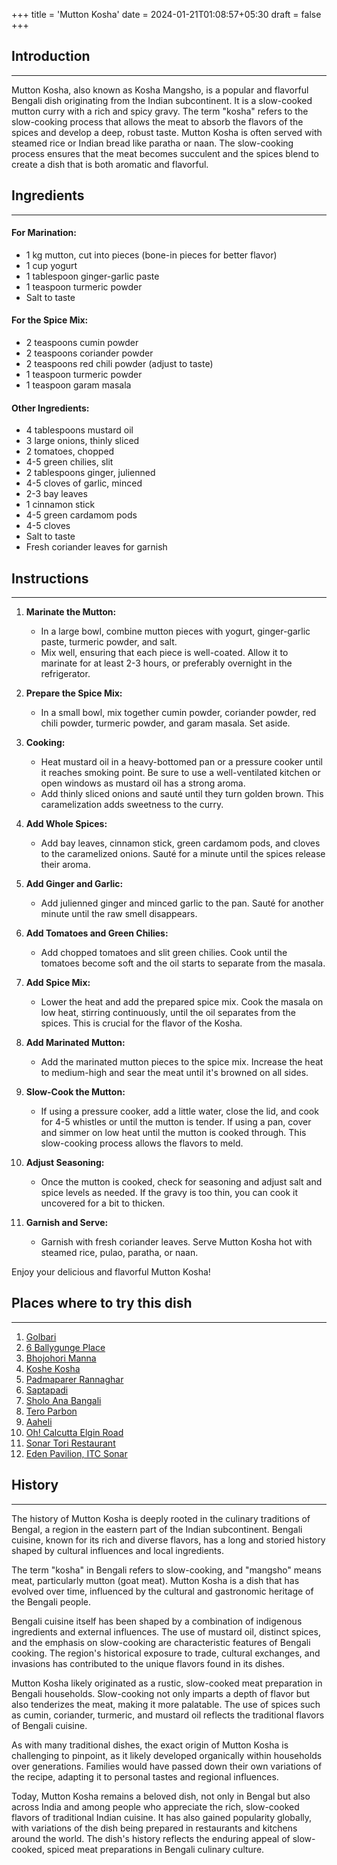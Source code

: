 +++
title = 'Mutton Kosha'
date = 2024-01-21T01:08:57+05:30
draft = false
+++

## Introduction

---

Mutton Kosha, also known as Kosha Mangsho, is a popular and flavorful Bengali dish originating from the Indian subcontinent. It is a slow-cooked mutton curry with a rich and spicy gravy. The term "kosha" refers to the slow-cooking process that allows the meat to absorb the flavors of the spices and develop a deep, robust taste. Mutton Kosha is often served with steamed rice or Indian bread like paratha or naan. The slow-cooking process ensures that the meat becomes succulent and the spices blend to create a dish that is both aromatic and flavorful.

## Ingredients

---

#### For Marination:

- 1 kg mutton, cut into pieces (bone-in pieces for better flavor)
- 1 cup yogurt
- 1 tablespoon ginger-garlic paste
- 1 teaspoon turmeric powder
- Salt to taste

#### For the Spice Mix:

- 2 teaspoons cumin powder
- 2 teaspoons coriander powder
- 2 teaspoons red chili powder (adjust to taste)
- 1 teaspoon turmeric powder
- 1 teaspoon garam masala

#### Other Ingredients:

- 4 tablespoons mustard oil
- 3 large onions, thinly sliced
- 2 tomatoes, chopped
- 4-5 green chilies, slit
- 2 tablespoons ginger, julienned
- 4-5 cloves of garlic, minced
- 2-3 bay leaves
- 1 cinnamon stick
- 4-5 green cardamom pods
- 4-5 cloves
- Salt to taste
- Fresh coriander leaves for garnish

## Instructions

---

1. **Marinate the Mutton:**

   - In a large bowl, combine mutton pieces with yogurt, ginger-garlic paste, turmeric powder, and salt.
   - Mix well, ensuring that each piece is well-coated. Allow it to marinate for at least 2-3 hours, or preferably overnight in the refrigerator.

2. **Prepare the Spice Mix:**

   - In a small bowl, mix together cumin powder, coriander powder, red chili powder, turmeric powder, and garam masala. Set aside.

3. **Cooking:**

   - Heat mustard oil in a heavy-bottomed pan or a pressure cooker until it reaches smoking point. Be sure to use a well-ventilated kitchen or open windows as mustard oil has a strong aroma.
   - Add thinly sliced onions and sauté until they turn golden brown. This caramelization adds sweetness to the curry.

4. **Add Whole Spices:**

   - Add bay leaves, cinnamon stick, green cardamom pods, and cloves to the caramelized onions. Sauté for a minute until the spices release their aroma.

5. **Add Ginger and Garlic:**

   - Add julienned ginger and minced garlic to the pan. Sauté for another minute until the raw smell disappears.

6. **Add Tomatoes and Green Chilies:**

   - Add chopped tomatoes and slit green chilies. Cook until the tomatoes become soft and the oil starts to separate from the masala.

7. **Add Spice Mix:**

   - Lower the heat and add the prepared spice mix. Cook the masala on low heat, stirring continuously, until the oil separates from the spices. This is crucial for the flavor of the Kosha.

8. **Add Marinated Mutton:**

   - Add the marinated mutton pieces to the spice mix. Increase the heat to medium-high and sear the meat until it's browned on all sides.

9. **Slow-Cook the Mutton:**

   - If using a pressure cooker, add a little water, close the lid, and cook for 4-5 whistles or until the mutton is tender. If using a pan, cover and simmer on low heat until the mutton is cooked through. This slow-cooking process allows the flavors to meld.

10. **Adjust Seasoning:**

    - Once the mutton is cooked, check for seasoning and adjust salt and spice levels as needed. If the gravy is too thin, you can cook it uncovered for a bit to thicken.

11. **Garnish and Serve:**
    - Garnish with fresh coriander leaves. Serve Mutton Kosha hot with steamed rice, pulao, paratha, or naan.

Enjoy your delicious and flavorful Mutton Kosha!

## Places where to try this dish

---

1. [Golbari](https://maps.app.goo.gl/TbKVBVR5ZKgvJoWX9)
2. [6 Ballygunge Place](https://maps.app.goo.gl/Y3YqagaTTHaV2G3L6)
3. [Bhojohori Manna](https://maps.app.goo.gl/14BaWixN25PGZ7t69)
4. [Koshe Kosha](https://maps.app.goo.gl/suq6DEYS5sEWpxQt5)
5. [Padmaparer Rannaghar](https://maps.app.goo.gl/DGZiGDE7JAUJ2KBT8)
6. [Saptapadi](https://maps.app.goo.gl/1Hc6HCKF5Lx6fU2C9)
7. [Sholo Ana Bangali](https://maps.app.goo.gl/K9d1J51hbeoGaWhL7)
8. [Tero Parbon](https://maps.app.goo.gl/oLrehdBnvvd86LAv7)
9. [Aaheli](https://maps.app.goo.gl/dSHCADTtgAeWFmDN6)
10. [Oh! Calcutta Elgin Road](https://maps.app.goo.gl/M6ky7vSSNZSY45to8)
11. [Sonar Tori Restaurant](https://maps.app.goo.gl/7PwvwxC22DkpsF3S6)
12. [Eden Pavilion, ITC Sonar](https://maps.app.goo.gl/EoSh3qHkBsaStARm7)

## History

---

The history of Mutton Kosha is deeply rooted in the culinary traditions of Bengal, a region in the eastern part of the Indian subcontinent. Bengali cuisine, known for its rich and diverse flavors, has a long and storied history shaped by cultural influences and local ingredients.

The term "kosha" in Bengali refers to slow-cooking, and "mangsho" means meat, particularly mutton (goat meat). Mutton Kosha is a dish that has evolved over time, influenced by the cultural and gastronomic heritage of the Bengali people.

Bengali cuisine itself has been shaped by a combination of indigenous ingredients and external influences. The use of mustard oil, distinct spices, and the emphasis on slow-cooking are characteristic features of Bengali cooking. The region's historical exposure to trade, cultural exchanges, and invasions has contributed to the unique flavors found in its dishes.

Mutton Kosha likely originated as a rustic, slow-cooked meat preparation in Bengali households. Slow-cooking not only imparts a depth of flavor but also tenderizes the meat, making it more palatable. The use of spices such as cumin, coriander, turmeric, and mustard oil reflects the traditional flavors of Bengali cuisine.

As with many traditional dishes, the exact origin of Mutton Kosha is challenging to pinpoint, as it likely developed organically within households over generations. Families would have passed down their own variations of the recipe, adapting it to personal tastes and regional influences.

Today, Mutton Kosha remains a beloved dish, not only in Bengal but also across India and among people who appreciate the rich, slow-cooked flavors of traditional Indian cuisine. It has also gained popularity globally, with variations of the dish being prepared in restaurants and kitchens around the world. The dish's history reflects the enduring appeal of slow-cooked, spiced meat preparations in Bengali culinary culture.
